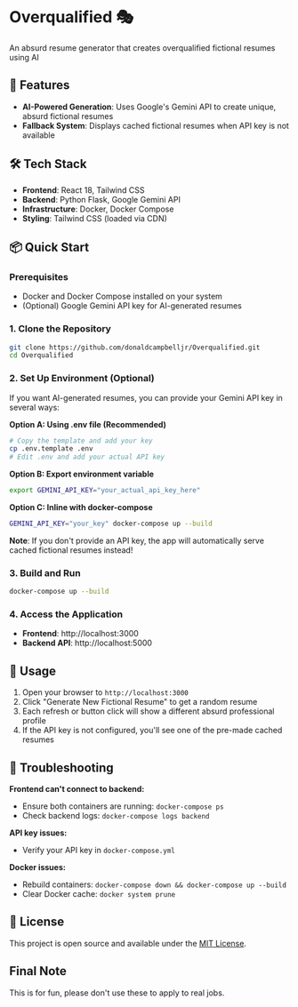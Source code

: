 # Overqualified 🎭
An absurd resume generator that creates overqualified fictional resumes using AI

## 🚀 Features

- **AI-Powered Generation**: Uses Google's Gemini API to create unique, absurd fictional resumes
- **Fallback System**: Displays cached fictional resumes when API key is not available

## 🛠️ Tech Stack

- **Frontend**: React 18, Tailwind CSS
- **Backend**: Python Flask, Google Gemini API
- **Infrastructure**: Docker, Docker Compose
- **Styling**: Tailwind CSS (loaded via CDN)

## 📦 Quick Start

### Prerequisites
- Docker and Docker Compose installed on your system
- (Optional) Google Gemini API key for AI-generated resumes

### 1. Clone the Repository
```bash
git clone https://github.com/donaldcampbelljr/Overqualified.git
cd Overqualified
```

### 2. Set Up Environment (Optional)
If you want AI-generated resumes, you can provide your Gemini API key in several ways:

**Option A: Using .env file (Recommended)**
```bash
# Copy the template and add your key
cp .env.template .env
# Edit .env and add your actual API key
```

**Option B: Export environment variable**
```bash
export GEMINI_API_KEY="your_actual_api_key_here"
```

**Option C: Inline with docker-compose**
```bash
GEMINI_API_KEY="your_key" docker-compose up --build
```

**Note**: If you don't provide an API key, the app will automatically serve cached fictional resumes instead!

### 3. Build and Run
```bash
docker-compose up --build
```

### 4. Access the Application
- **Frontend**: http://localhost:3000
- **Backend API**: http://localhost:5000

## 🎯 Usage

1. Open your browser to `http://localhost:3000`
2. Click "Generate New Fictional Resume" to get a random resume
3. Each refresh or button click will show a different absurd professional profile
4. If the API key is not configured, you'll see one of the pre-made cached resumes

## 🐛 Troubleshooting

**Frontend can't connect to backend:**
- Ensure both containers are running: `docker-compose ps`
- Check backend logs: `docker-compose logs backend`

**API key issues:**
- Verify your API key in `docker-compose.yml`

**Docker issues:**
- Rebuild containers: `docker-compose down && docker-compose up --build`
- Clear Docker cache: `docker system prune`

## 📝 License

This project is open source and available under the [MIT License](LICENSE).

## Final Note

This is for fun, please don't use these to apply to real jobs.
